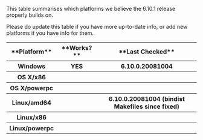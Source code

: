 
This table summarises which platforms we believe the 6.10.1 release properly builds on.



Please do update this table if you have more up-to-date info, or add new platforms if you have info for them.


<table><tr><th>**Platform**</th>
<th>**Works?**</th>
<th>**Last Checked**
</th></tr>
<tr><th>Windows</th>
<th>YES</th>
<th>6.10.0.20081004
</th></tr>
<tr><th>OS X/x86</th>
<th> </th>
<th> 
</th></tr>
<tr><th>OS X/powerpc</th>
<th> </th>
<th> 
</th></tr>
<tr><th>Linux/amd64</th>
<th> </th>
<th>6.10.0.20081004 (bindist Makefiles since fixed)
</th></tr>
<tr><th>Linux/x86</th>
<th> </th>
<th> 
</th></tr>
<tr><th>Linux/powerpc</th>
<th> </th>
<th> 
</th></tr></table>


